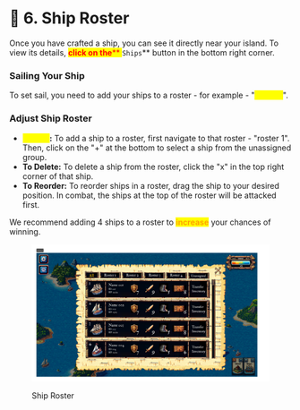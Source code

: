 # 🔢 6. Ship Roster

Once you have crafted a ship, you can see it directly near your island. To view its details, <mark style="color:red;">**click on the**</mark><mark style="color:red;">** **</mark><mark style="color:red;">**`Ships`**</mark> button in the bottom right corner.

### Sailing Your Ship

To set sail, you need to add your ships to a roster - for example - "<mark style="color:yellow;">**roster 1**</mark>".

### Adjust Ship Roster

* <mark style="color:yellow;">**To Add**</mark>**:** To add a ship to a roster, first navigate to that roster - "roster 1". Then, click on the "+" at the bottom to select a ship from the unassigned group.
* **To Delete:** To delete a ship from the roster, click the "x" in the top right corner of that ship.
* **To Reorder:** To reorder ships in a roster, drag the ship to your desired position. In combat, the ships at the top of the roster will be attacked first.

We recommend adding 4 ships to a roster to <mark style="color:orange;">**increase**</mark> your chances of winning.

<figure><img src="../.gitbook/assets/11-船只管理.png" alt=""><figcaption><p>Ship Roster</p></figcaption></figure>

